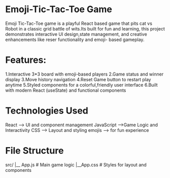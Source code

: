Emoji-Tic-Tac-Toe Game
=======================
Emoji Tic-Tac-Toe game is a playful React based game that pits cat vs Robot in a classic grid battle of wits.Its built for fun and learning, this project demonstrates interactive UI design,state management, and creative enhancements like reser functionality and emoji- based gameplay.

Features:
==========
1.Interactive 3*3 board with emoji-based players
2.Game status and winner display
3.Move history navigation
4.Reset Game button to restart play anytime
5.Styled components for a colorful,friendly user interface
6.Built with modern React (useState) and functional components

Technologies Used
==================
React --> UI and component management
JavaScript -->Game Logic and Interactivity
CSS  --> Layout and styling
emojis --> for fun experience

File Structure
===============
 src/
 |__ App.js    # Main game logic
 |__App.css   # Styles for layout and components

